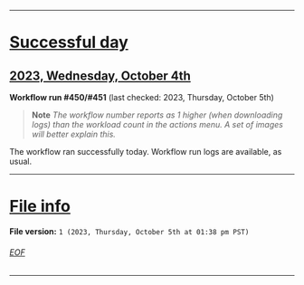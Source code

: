 
***

# [Successful day](#Successful-day)

## [2023, Wednesday, October 4th](#2023-Wednesday-October-4th)

**Workflow run #450/#451** (last checked: 2023, Thursday, October 5th)

> **Note** _The workflow number reports as 1 higher (when downloading logs) than the workload count in the actions menu. A set of images will better explain this._

The workflow ran successfully today. Workflow run logs are available, as usual.

***

# [File info](#File-info)

**File version:** `1 (2023, Thursday, October 5th at 01:38 pm PST)`

###### [EOF](#EOF)

***

